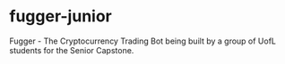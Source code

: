 # fugger-junior
Fugger - The Cryptocurrency Trading Bot being built by a group of UofL students for the Senior Capstone.
